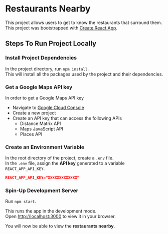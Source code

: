 # Restaurants Nearby

This project allows users to get to know the restaurants that surround them.\
This project was bootstrapped with [Create React App](https://github.com/facebook/create-react-app).

## Steps To Run Project Locally

### Install Project Dependencies

In the project directory, run `npm install`.\
This will install all the packages used by the project and their dependencies.

### Get a Google Maps API key

In order to get a Google Maps API key

- Navigate to [Google Cloud Console](https://console.cloud.google.com/)
- Create a new project
- Create an API key that can access the following APIs
  - Distance Matrix API
  - Maps JavaScript API
  - Places API

### Create an Environment Variable

In the root directory of the project, create a `.env` file.\
In the `.env` file, assign the <strong>API key</strong> generated to a variable `REACT_APP_API_KEY`.

```json
REACT_APP_API_KEY="XXXXXXXXXXXXX"
```

### Spin-Up Development Server

Run `npm start`.

This runs the app in the development mode.\
Open [http://localhost:3000](http://localhost:3000) to view it in your browser.

You will now be able to view the <strong>restaurants nearby</strong>.
